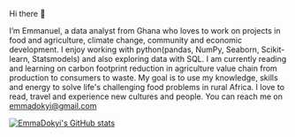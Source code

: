 Hi there 👋 

I’m Emmanuel, a data analyst from Ghana who loves to work on projects in food and agriculture, climate change, community and economic development.
I enjoy working with python(pandas, NumPy, Seaborn, Scikit-learn, Statsmodels) and also exploring data with SQL.
I am currently reading and learning on carbon footprint reduction in agriculture value chain from production to consumers to waste. 
My goal is to use my knowledge, skills and energy to solve life's challenging food problems in rural Africa. 
I love to read, travel and experience new cultures and people. You can reach me on emmadokyi@gmail.com


[![EmmaDokyi's GitHub stats](https://github-readme-stats.vercel.app/api?username=EmmaDokyi&show_icons=true&theme=red)](https://github.com/anuraghazra/github-readme-stats)

